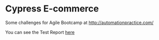# Cypress E-commerce
Some challenges for Agile Bootcamp at http://automationpractice.com/

You can see the Test Report [here](https://fsreibnitz.github.io/cypress-e-commerce/)
